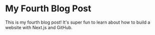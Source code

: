 # My Fourth Blog Post
This is my fourth blog post! It's super fun to learn about how to build a website with Next.js and GitHub.